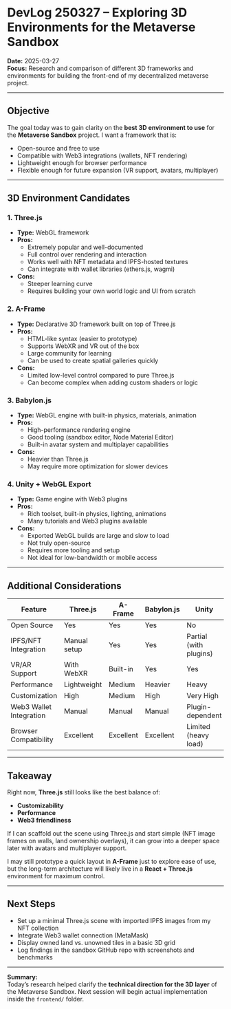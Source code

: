 # DevLog 250327 – Exploring 3D Environments for the Metaverse Sandbox

**Date:** 2025-03-27  
**Focus:** Research and comparison of different 3D frameworks and environments for building the front-end of my decentralized metaverse project.

---

## Objective

The goal today was to gain clarity on the **best 3D environment to use** for the **Metaverse Sandbox** project. I want a framework that is:

- Open-source and free to use
- Compatible with Web3 integrations (wallets, NFT rendering)
- Lightweight enough for browser performance
- Flexible enough for future expansion (VR support, avatars, multiplayer)

---

## 3D Environment Candidates

### **1. Three.js**

- **Type:** WebGL framework  
- **Pros:**
  - Extremely popular and well-documented
  - Full control over rendering and interaction
  - Works well with NFT metadata and IPFS-hosted textures
  - Can integrate with wallet libraries (ethers.js, wagmi)
- **Cons:**
  - Steeper learning curve
  - Requires building your own world logic and UI from scratch

### **2. A-Frame**

- **Type:** Declarative 3D framework built on top of Three.js  
- **Pros:**
  - HTML-like syntax (easier to prototype)
  - Supports WebXR and VR out of the box
  - Large community for learning
  - Can be used to create spatial galleries quickly
- **Cons:**
  - Limited low-level control compared to pure Three.js
  - Can become complex when adding custom shaders or logic

### **3. Babylon.js**

- **Type:** WebGL engine with built-in physics, materials, animation  
- **Pros:**
  - High-performance rendering engine
  - Good tooling (sandbox editor, Node Material Editor)
  - Built-in avatar system and multiplayer capabilities
- **Cons:**
  - Heavier than Three.js
  - May require more optimization for slower devices

### **4. Unity + WebGL Export**

- **Type:** Game engine with Web3 plugins  
- **Pros:**
  - Rich toolset, built-in physics, lighting, animations
  - Many tutorials and Web3 plugins available
- **Cons:**
  - Exported WebGL builds are large and slow to load
  - Not truly open-source
  - Requires more tooling and setup
  - Not ideal for low-bandwidth or mobile access

---

## Additional Considerations

| Feature                  | Three.js     | A-Frame     | Babylon.js | Unity |
|--------------------------|--------------|-------------|------------|-------|
| Open Source              | Yes          | Yes         | Yes        | No    |
| IPFS/NFT Integration     | Manual setup | Yes         | Yes        | Partial (with plugins) |
| VR/AR Support            | With WebXR   | Built-in    | Yes        | Yes   |
| Performance              | Lightweight  | Medium      | Heavier    | Heavy |
| Customization            | High         | Medium      | High       | Very High |
| Web3 Wallet Integration  | Manual       | Manual      | Manual     | Plugin-dependent |
| Browser Compatibility    | Excellent    | Excellent   | Excellent  | Limited (heavy load) |

---

## Takeaway

Right now, **Three.js** still looks like the best balance of:

- **Customizability**
- **Performance**
- **Web3 friendliness**

If I can scaffold out the scene using Three.js and start simple (NFT image frames on walls, land ownership overlays), it can grow into a deeper space later with avatars and multiplayer support.

I may still prototype a quick layout in **A-Frame** just to explore ease of use, but the long-term architecture will likely live in a **React + Three.js** environment for maximum control.

---

## Next Steps

- Set up a minimal Three.js scene with imported IPFS images from my NFT collection  
- Integrate Web3 wallet connection (MetaMask)  
- Display owned land vs. unowned tiles in a basic 3D grid  
- Log findings in the sandbox GitHub repo with screenshots and benchmarks

---

**Summary:**  
Today’s research helped clarify the **technical direction for the 3D layer** of the Metaverse Sandbox. Next session will begin actual implementation inside the `frontend/` folder.